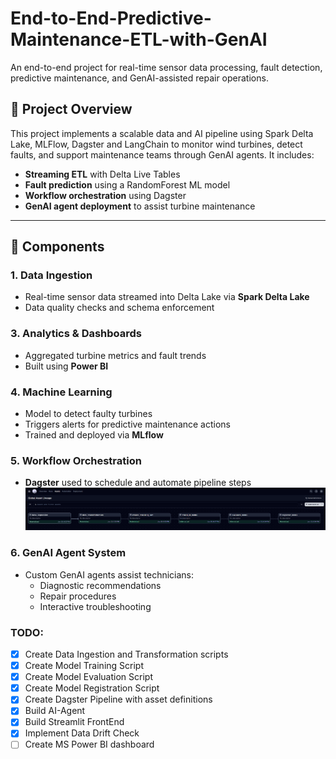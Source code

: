 # End-to-End-Predictive-Maintenance-ETL-with-GenAI

An end-to-end project for real-time sensor data processing, fault detection, predictive maintenance, and GenAI-assisted repair operations.

## 🚀 Project Overview

This project implements a scalable data and AI pipeline using Spark Delta Lake, MLFlow, Dagster and LangChain to monitor wind turbines, detect faults, and support maintenance teams through GenAI agents. It includes:

- **Streaming ETL** with Delta Live Tables
- **Fault prediction** using a RandomForest ML model
- **Workflow orchestration** using Dagster
- **GenAI agent deployment** to assist turbine maintenance

---

## 🔧 Components

### 1. Data Ingestion
- Real-time sensor data streamed into Delta Lake via **Spark Delta Lake**
- Data quality checks and schema enforcement

### 3. Analytics & Dashboards
- Aggregated turbine metrics and fault trends
- Built using **Power BI**

### 4. Machine Learning
- Model to detect faulty turbines
- Triggers alerts for predictive maintenance actions
- Trained and deployed via **MLflow**

### 5. Workflow Orchestration
- **Dagster** used to schedule and automate pipeline steps
![Dagster Pipeline](./images/dagster_pipeline_status.png)

### 6. GenAI Agent System
- Custom GenAI agents assist technicians:
  - Diagnostic recommendations
  - Repair procedures
  - Interactive troubleshooting


### TODO:
- [x] Create Data Ingestion and Transformation scripts
- [x] Create Model Training Script
- [x] Create Model Evaluation Script
- [x] Create Model Registration Script
- [x] Create Dagster Pipeline with asset definitions
- [x] Build AI-Agent
- [x] Build Streamlit FrontEnd
- [x] Implement Data Drift Check
- [ ] Create MS Power BI dashboard